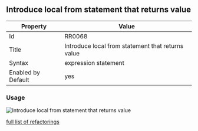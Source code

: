 ## Introduce local from statement that returns value

Property | Value
--- | --- 
Id | RR0068
Title | Introduce local from statement that returns value
Syntax | expression statement
Enabled by Default | yes

### Usage

![Introduce local from statement that returns value](../../images/refactorings/IntroduceLocalFromStatementThatReturnsValue.png)

[full list of refactorings](Refactorings.md)
